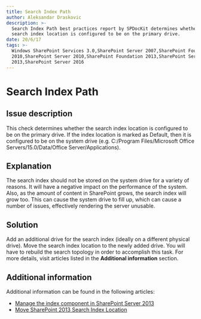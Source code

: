 ```yaml
---
title: Search Index Path
author: Aleksandar Draskovic
description: >-
  Search Index Path best practices report by SPDocKit determines whether the
  search index location is configured to be on the primary drive.
date: 20/6/17
tags: >-
  Windows SharePoint Services 3.0,SharePoint Server 2007,SharePoint Foundation
  2010,SharePoint Server 2010,SharePoint Foundation 2013,SharePoint Server
  2013,SharePoint Server 2016
---
```


# Search Index Path

## Issue description

This check determines whether the search index location is configured to be on the primary drive. If the index location is marked as Default, then it is configured to be on the system drive \(e.g. C:/Program Files/Microsoft Office Servers/15.0/Data/Office Server/Applications\).

## Explanation

The search index should not be stored on the system drive for a variety of reasons. It will have a negative impact on the performance of the system. Also, as the amount of content in SharePoint grows, the search index will grow too. This can cause the system drive to fill up, which can cause a number of issues, effectively rendering the server unusable.

## Solution

Add an additional drive for the search index \(ideally on a different physical drive\). Move the search index location to the newly added drive. You will have to rebuild the search topology in order to accomplish this task. For more details, visit articles listed in the **Additional information** section.

## Additional information

Additional information can be found in the following articles:

* [Manage the index component in SharePoint Server 2013](https://technet.microsoft.com/en-us/library/jj862355.aspx)
* [Move SharePoint 2013 Search Index Location](https://gallery.technet.microsoft.com/office/Move-SharePoint-2013-242869e2)

